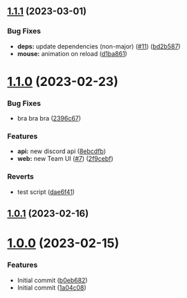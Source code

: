 ## [1.1.1](https://github.com/mofunetive/mofunetive/compare/v1.1.0...v1.1.1) (2023-03-01)


### Bug Fixes

* **deps:** update dependencies (non-major) ([#11](https://github.com/mofunetive/mofunetive/issues/11)) ([bd2b587](https://github.com/mofunetive/mofunetive/commit/bd2b58705493a268efef667bb12ff500a696c213))
* **mouse:** animation on reload ([d1ba861](https://github.com/mofunetive/mofunetive/commit/d1ba861663e535910010d2e4e44c9fd9f0f9078e))



# [1.1.0](https://github.com/mofunetive/mofunetive/compare/v1.0.1...v1.1.0) (2023-02-23)


### Bug Fixes

* bra bra bra ([2396c67](https://github.com/mofunetive/mofunetive/commit/2396c673c5233470f077209d82754566030833bb))


### Features

* **api:** new discord api ([8ebcdfb](https://github.com/mofunetive/mofunetive/commit/8ebcdfb707d4787f033fffbe4db58391822b4e1e))
* **web:** new Team UI ([#7](https://github.com/mofunetive/mofunetive/issues/7)) ([2f9cebf](https://github.com/mofunetive/mofunetive/commit/2f9cebf3c1bcfe8e3fb8ffce5c95b6970503a8e0))


### Reverts

* test script ([dae6f41](https://github.com/mofunetive/mofunetive/commit/dae6f415242da4b2e79b6bed0ae3b4e109083499))



## [1.0.1](https://github.com/mofunetive/mofunetive/compare/v1.0.0...v1.0.1) (2023-02-16)



# [1.0.0](https://github.com/mofunetive/mofunetive/compare/1a04c086351380ffb8c9baa1ab3f1aa568aa56c7...v1.0.0) (2023-02-15)


### Features

* Initial commit ([b0eb682](https://github.com/mofunetive/mofunetive/commit/b0eb682bbb9cd5f57ab1e259e589d63b22c2308b))
* Initial commit ([1a04c08](https://github.com/mofunetive/mofunetive/commit/1a04c086351380ffb8c9baa1ab3f1aa568aa56c7))



